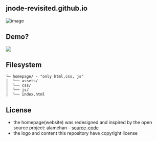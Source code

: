 ## jnode-revisited.github.io
![image](https://user-images.githubusercontent.com/111701513/208339847-1dfc9ef1-8e0f-4376-89e7-a57851a8fb75.png)

## Demo?
![](https://im5.ezgif.com/tmp/ezgif-5-88856fb18d.gif)

## Filesystem
```
└─ homepage/ - "only html,css, js"
│  └── assets/
│  └── css/
│  └── js/
|  └── index.html
```

## License
- the homepage(website) was redesigned and inspired by the open source project: alamehan - [source-code](github/alamehan/alamehan.github.io)
- the logo and content this repository have copyright license

